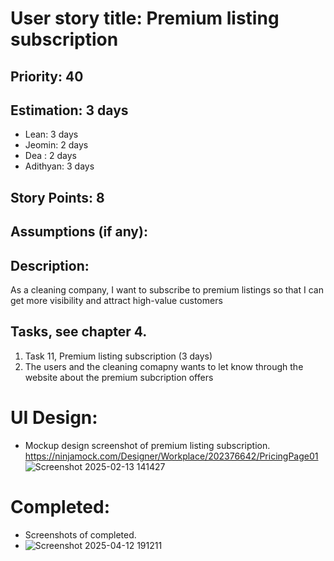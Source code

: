 # User story title: Premium listing subscription

## Priority: 40

## Estimation: 3 days
* Lean: 3 days 
* Jeomin: 2 days
* Dea : 2 days
* Adithyan: 3 days

## Story Points: 8

## Assumptions (if any):

## Description: 
As a cleaning company, I want to subscribe to premium listings so that I can get more visibility and attract high-value customers

## Tasks, see chapter 4.

1. Task 11, Premium listing subscription (3 days)
2. The users and the cleaning comapny wants to let know through the website about the premium subcription offers


# UI Design:
* Mockup design screenshot of premium listing subscription. https://ninjamock.com/Designer/Workplace/202376642/PricingPage01
![Screenshot 2025-02-13 141427](https://github.com/user-attachments/assets/8aecc069-ed33-44c1-b3fa-3f2a0cc41b14)

# Completed:
* Screenshots of completed.
* ![Screenshot 2025-04-12 191211](https://github.com/user-attachments/assets/1d91e1c4-cb8f-4447-8915-f064a1a4d92c)



